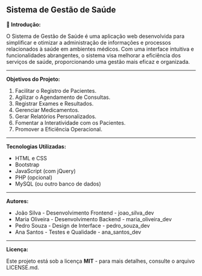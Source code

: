 ## Sistema de Gestão de Saúde

**📌 Introdução:**

O Sistema de Gestão de Saúde é uma aplicação web desenvolvida para simplificar e otimizar a administração de informações e processos relacionados à saúde em ambientes médicos. Com uma interface intuitiva e funcionalidades abrangentes, o sistema visa melhorar a eficiência dos serviços de saúde, proporcionando uma gestão mais eficaz e organizada.

---

**Objetivos do Projeto:**

1. Facilitar o Registro de Pacientes.
2. Agilizar o Agendamento de Consultas.
3. Registrar Exames e Resultados.
4. Gerenciar Medicamentos.
5. Gerar Relatórios Personalizados.
6. Fomentar a Interatividade com os Pacientes.
7. Promover a Eficiência Operacional.

---

**Tecnologias Utilizadas:**

- HTML e CSS
- Bootstrap
- JavaScript (com jQuery)
- PHP (opcional)
- MySQL (ou outro banco de dados)

---

**Autores:**

- João Silva - Desenvolvimento Frontend - joao_silva_dev
- Maria Oliveira - Desenvolvimento Backend - maria_oliveira_dev
- Pedro Souza - Design de Interface - pedro_souza_dev
- Ana Santos - Testes e Qualidade - ana_santos_dev

---

**Licença:**

Este projeto está sob a licença **MIT** - para mais detalhes, consulte o arquivo LICENSE.md.
